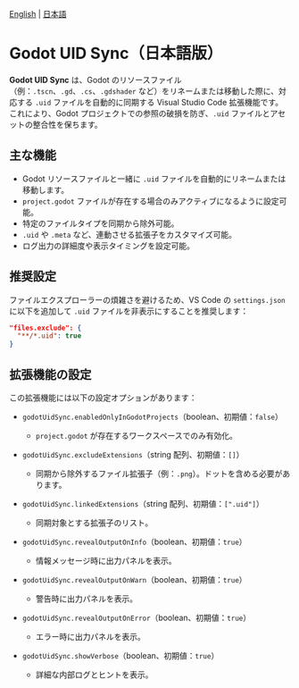 [English](https://github.com/masatoko/godot-uid-sync/README.md) | [日本語](https://github.com/masatoko/godot-uid-sync/README-ja.md)

# Godot UID Sync（日本語版）

**Godot UID Sync** は、Godot のリソースファイル（例：`.tscn`、`.gd`、`.cs`、`.gdshader` など）をリネームまたは移動した際に、対応する `.uid` ファイルを自動的に同期する Visual Studio Code 拡張機能です。これにより、Godot プロジェクトでの参照の破損を防ぎ、`.uid` ファイルとアセットの整合性を保ちます。

## 主な機能

* Godot リソースファイルと一緒に `.uid` ファイルを自動的にリネームまたは移動します。
* `project.godot` ファイルが存在する場合のみアクティブになるように設定可能。
* 特定のファイルタイプを同期から除外可能。
* `.uid` や `.meta` など、連動させる拡張子をカスタマイズ可能。
* ログ出力の詳細度や表示タイミングを設定可能。

## 推奨設定

ファイルエクスプローラーの煩雑さを避けるため、VS Code の `settings.json` に以下を追加して `.uid` ファイルを非表示にすることを推奨します：

```json
"files.exclude": {
  "**/*.uid": true
}
```

## 拡張機能の設定

この拡張機能には以下の設定オプションがあります：

* `godotUidSync.enabledOnlyInGodotProjects`（boolean、初期値：`false`）

  * `project.godot` が存在するワークスペースでのみ有効化。

* `godotUidSync.excludeExtensions`（string 配列、初期値：`[]`）

  * 同期から除外するファイル拡張子（例：`.png`）。ドットを含める必要があります。

* `godotUidSync.linkedExtensions`（string 配列、初期値：`[".uid"]`）

  * 同期対象とする拡張子のリスト。

* `godotUidSync.revealOutputOnInfo`（boolean、初期値：`true`）

  * 情報メッセージ時に出力パネルを表示。

* `godotUidSync.revealOutputOnWarn`（boolean、初期値：`true`）

  * 警告時に出力パネルを表示。

* `godotUidSync.revealOutputOnError`（boolean、初期値：`true`）

  * エラー時に出力パネルを表示。

* `godotUidSync.showVerbose`（boolean、初期値：`true`）

  * 詳細な内部ログとヒントを表示。
